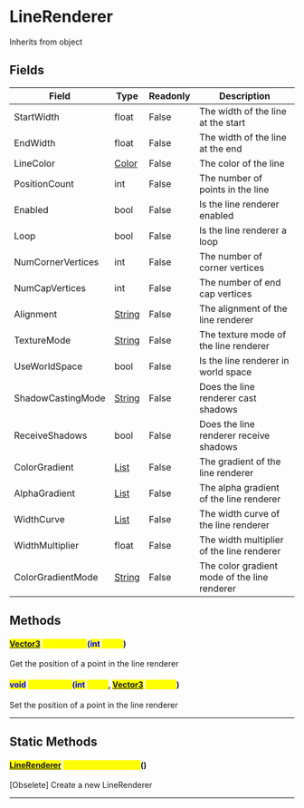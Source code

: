 # LineRenderer
Inherits from object
## Fields
|Field|Type|Readonly|Description|
|---|---|---|---|
|StartWidth|float|False|The width of the line at the start|
|EndWidth|float|False|The width of the line at the end|
|LineColor|[Color](../objects/Color.md)|False|The color of the line|
|PositionCount|int|False|The number of points in the line|
|Enabled|bool|False|Is the line renderer enabled|
|Loop|bool|False|Is the line renderer a loop|
|NumCornerVertices|int|False|The number of corner vertices|
|NumCapVertices|int|False|The number of end cap vertices|
|Alignment|[String](../static/String.md)|False|The alignment of the line renderer|
|TextureMode|[String](../static/String.md)|False|The texture mode of the line renderer|
|UseWorldSpace|bool|False|Is the line renderer in world space|
|ShadowCastingMode|[String](../static/String.md)|False|Does the line renderer cast shadows|
|ReceiveShadows|bool|False|Does the line renderer receive shadows|
|ColorGradient|[List](../objects/List.md)|False|The gradient of the line renderer|
|AlphaGradient|[List](../objects/List.md)|False|The alpha gradient of the line renderer|
|WidthCurve|[List](../objects/List.md)|False|The width curve of the line renderer|
|WidthMultiplier|float|False|The width multiplier of the line renderer|
|ColorGradientMode|[String](../static/String.md)|False|The color gradient mode of the line renderer|
## Methods
#### <mark style="color:blue;">[Vector3](../objects/Vector3.md)</mark> <mark style="color:yellow;">GetPosition</mark>(<mark style="color:blue;">int</mark> <mark style="color:yellow;">index</mark>)
Get the position of a point in the line renderer
#### <mark style="color:blue;">void</mark> <mark style="color:yellow;">SetPosition</mark>(<mark style="color:blue;">int</mark> <mark style="color:yellow;">index</mark>, <mark style="color:blue;">[Vector3](../objects/Vector3.md)</mark> <mark style="color:yellow;">position</mark>)
Set the position of a point in the line renderer

---

## Static Methods
#### <mark style="color:blue;">[LineRenderer](../objects/LineRenderer.md)</mark> <mark style="color:yellow;">CreateLineRenderer</mark>()
[Obselete] Create a new LineRenderer

---

